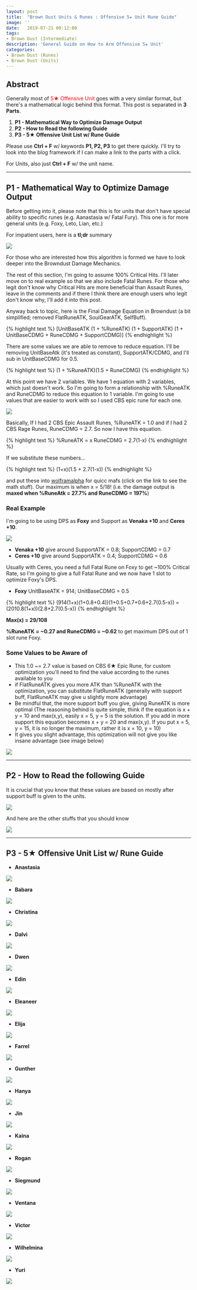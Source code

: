 ```yaml
---
layout: post
title:  "Brown Dust Units & Runes : Offensive 5★ Unit Rune Guide"
image: ''
date:   2019-07-21 00:12:00
tags:
- Brown Dust (Intermediate)
description: 'General Guide on How to Arm Offensive 5★ Unit'
categories:
- Brown Dust (Runes)
- Brown Dust (Units)
---
```


## Abstract

Generally most of <span style="color:red">5★ Offensive Unit</span> goes with a very similar format, but there's a mathematical logic behind this format. This post is separated in **3 Parts**.

1. **P1 - Mathematical Way to Optimize Damage Output**
2. **P2 - How to Read the following Guide**
3. **P3 - 5★ Offensive Unit List w/ Rune Guide**

Please use **Ctrl + F** w/ keywords **P1, P2, P3** to get there quickly. I'll try to look into the blog framework if I can make a link to the parts with a click.

For Units, also just **Ctrl + F** w/ the unit name.

---

## P1 - Mathematical Way to Optimize Damage Output

Before getting into it, please note that this is for units that don't have special ability to specific runes (e.g. Aanastasia w/ Fatal Fury). This one is for more general units (e.g. Foxy, Leto, Lian, etc.)

For impatient users, here is a **tl;dr** summary

<img src="../uploads/browndust-offense-rune-guide-tldr-guide.png">

For those who are interested how this algorithm is formed we have to look deeper into the Browndust Damage Mechanics.

The rest of this section, I'm going to assume 100% Critical Hits. I'll later move on to real example so that we also include Fatal Runes. For those who legit don't know why Critical Hits are more beneficial than Assault Runes, leave in the comments and if there I think there are enough users who legit don't know why, I'll add it into this post.

Anyway back to topic, here is the Final Damage Equation in Browndust (a bit simplified; removed FlatRuneATK, SoulGearATK, SelfBuff).

{% highlight text %}
[UnitBaseATK (1 + %RuneATK) (1 + SupportATK) (1 + UnitBaseCDMG + RuneCDMG + SupportCDMG)]
{% endhighlight %}

There are some values we are able to remove to reduce equation. I'll be removing UnitBaseAtk (it's treated as constant), SupportATK/CDMG, and I'll sub in UnitBaseCDMG for 0.5.

{% highlight text %}
(1 + %RuneATK)(1.5 + RuneCDMG)
{% endhighlight %}

At this point we have 2 variables. We have 1 equation with 2 variables, which just doesn't work. So I'm going to form a relationship with %RuneATK and RuneCDMG to reduce this equation to 1 variable. I'm going to use values that are easier to work with so I used CBS epic rune for each one.

<img src="../uploads/browndust-offense-rune-guide-cbs-runes.png">

Basically, If I had 2 CBS Epic Assault Runes, %RuneATK = 1.0 and if I had 2 CBS Rage Runes, RuneCDMG = 2.7. So now I have this equation.

{% highlight text %}
%RuneATK = x
RuneCDMG = 2.7(1-x)
{% endhighlight %}

If we substitute these numbers...

{% highlight text %}
(1+x)(1.5 + 2.7(1-x))
{% endhighlight %}

and put these into [wolframalpha](https://www.wolframalpha.com/input/?i=(1%2Bx)(1.5+%2B+2.7(1-x))) for quicc mafs (click on the link to see the math stuff). Our maximum is when x = 5/18! (i.e. the damage output is **maxed when %RuneAtk = 27.7% and RuneCDMG = 197%**)

### Real Example

I'm going to be using DPS as **Foxy** and Support as **Venaka +10** and **Ceres +10**.

<img src="../uploads/browndust-offense-rune-guide-foxy-example.png">

* **Venaka +10** give around SupportATK = 0.8; SupportCDMG = 0.7
* **Ceres +10** give around SupportATK = 0.4; SupportCDMG = 0.6

Usually with Ceres, you need a full Fatal Rune on Foxy to get ~100% Critical Rate, so I'm going to give a full Fatal Rune and we now have 1 slot to optimize Foxy's DPS.

* **Foxy** UnitBaseATK = 914; UnitBaseCDMG = 0.5

{% highlight text %}
(914(1+x)(1+0.8+0.4))(1+0.5+0.7+0.6+2.7(0.5-x))
= (2010.8(1+x))(2.8+2.7(0.5-x))
{% endhighlight %}

**Max(x) = 29/108**

 **%RuneATK = ~0.27 and RuneCDMG = ~0.62** to get maximum DPS out of 1 slot rune Foxy.

### Some Values to be Aware of

* This 1.0 ~= 2.7 value is based on CBS 6★ Epic Rune, for custom optimization you'll need to find the value according to the runes available to you
* if FlatRuneATK gives you more ATK than %RuneATK with the optimization, you can substitute FlatRuneATK (generally with support buff, FlatRuneATK may give u slightly more advantage)
* Be mindful that, the more support buff you give, giving RuneATK is more optimal (The reasoning behind is quite simple, think if the equation is x + y = 10 and max(x,y), easily x = 5, y = 5 is the solution. If you add in more support this equation becomes x + y = 20 and max(x,y). If you put x = 5, y = 15, it is no longer the maximum, rather it is x = 10, y = 10)
* It gives you slight advantage, this optimization will not give you like insane advantage (see image below)

<img src="../uploads/browndust-offense-rune-guide-margin-difference.png">

---

## P2 - How to Read the following Guide

It is crucial that you know that these values are based on mostly after support buff is given to the units.

<img src="../uploads/browndust-offense-rune-guide-post-buff.png">

And here are the other stuffs that you should know

<img src="../uploads/browndust-offense-rune-guide-general-guide.png">

---

## P3 - 5★ Offensive Unit List w/ Rune Guide

* **Anastasia**

<img src="../uploads/browndust-offense-rune-guide-anastasia.png">

* **Babara**

<img src="../uploads/browndust-offense-rune-guide-babara.png">

* **Christina**

<img src="../uploads/browndust-offense-rune-guide-christina.png">

* **Dalvi**

<img src="../uploads/browndust-offense-rune-guide-dalvi.png">

* **Dwen**

<img src="../uploads/browndust-offense-rune-guide-dwen.png">

* **Edin**

<img src="../uploads/browndust-offense-rune-guide-edin.png">

* **Eleaneer**

<img src="../uploads/browndust-offense-rune-guide-eleaneer.png">

* **Elija**

<img src="../uploads/browndust-offense-rune-guide-elija.png">

* **Farrel**

<img src="../uploads/browndust-offense-rune-guide-farrel.png">

* **Gunther**

<img src="../uploads/browndust-offense-rune-guide-gunther.png">

* **Hanya**

<img src="../uploads/browndust-offense-rune-guide-hanya.png">

* **Jin**

<img src="../uploads/browndust-offense-rune-guide-jin.png">

* **Kaina**

<img src="../uploads/browndust-offense-rune-guide-kaina.png">

* **Rogan**

<img src="../uploads/browndust-offense-rune-guide-rogan.png">

* **Siegmund**

<img src="../uploads/browndust-offense-rune-guide-siegmund.png">

* **Ventana**

<img src="../uploads/browndust-offense-rune-guide-ventana.png">

* **Victor**

<img src="../uploads/browndust-offense-rune-guide-victor.png">

* **Wilhelmina**

<img src="../uploads/browndust-offense-rune-guide-wilhelmina.png">

* **Yuri**

<img src="../uploads/browndust-offense-rune-guide-yuri.png">
